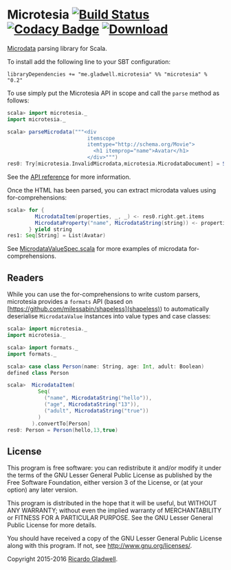# Microtesia [![Build Status](https://travis-ci.org/rgladwell/microtesia.svg)](https://travis-ci.org/rgladwell/microtesia) [![Codacy Badge](https://api.codacy.com/project/badge/1af50d2ea130484a918a44a5ce0d1ce0)](https://www.codacy.com/app/ricardo_3/microtesia) [ ![Download](https://api.bintray.com/packages/rgladwell/maven/microtesia/images/download.svg) ](https://bintray.com/rgladwell/maven/microtesia/_latestVersion)

[Microdata](http://www.w3.org/TR/microdata/) parsing library for
Scala.

To install add the following line to your SBT configuration:

```
libraryDependencies += "me.gladwell.microtesia" %% "microtesia" % "0.2"
```

To use simply put the Microtesia API in scope and call the `parse`
method as follows:

```scala
scala> import microtesia._
import microtesia._

scala> parseMicrodata("""<div
                          itemscope
                          itemtype="http://schema.org/Movie">
                            <h1 itemprop="name">Avatar</h1>
                          </div>""")
res0: Try[microtesia.InvalidMicrodata,microtesia.MicrodataDocument] = Success(MicrodataDocument(List(MicrodataItem(ArrayBuffer((name,MicrodataString(Avatar))),Some(http://schema.org/Movie),None))))
```

See the [API reference](http://rgladwell.github.io/microtesia/latest/api) for
more information.

Once the HTML has been parsed, you can extract microdata values using for-comprehensions:

```scala
scala> for {
         MicrodataItem(properties, _, _) <- res0.right.get.items
         MicrodataProperty("name", MicrodataString(string)) <- properties
       } yield string
res1: Seq[String] = List(Avatar)
```

See [MicrodataValueSpec.scala](https://github.com/rgladwell/microtesia/tree/master/src/test/scala/MicrodataValueSpec.scala) for more examples of microdata for-comprehensions.

## Readers

While you can use the for-comprehensions to write custom parsers, microtesia provides a `formats` API (based on [https://github.com/milessabin/shapeless](shapeless)) to automatically deserialise `MicrodataValue` instances into value types and case classes:

```scala
scala> import microtesia._
import microtesia._

scala> import formats._
import formats._

scala> case class Person(name: String, age: Int, adult: Boolean)
defined class Person

scala>  MicrodataItem(
          Seq(
            ("name", MicrodataString("hello")),
            ("age", MicrodataString("13")),
            ("adult", MicrodataString("true"))
          )
        ).convertTo[Person]
res0: Person = Person(hello,13,true)
```

## License

This program is free software: you can redistribute it and/or modify
it under the terms of the GNU Lesser General Public License as
published by the Free Software Foundation, either version 3 of the
License, or (at your option) any later version.

This program is distributed in the hope that it will be useful,
but WITHOUT ANY WARRANTY; without even the implied warranty of
MERCHANTABILITY or FITNESS FOR A PARTICULAR PURPOSE.  See the
GNU Lesser General Public License for more details.

You should have received a copy of the GNU Lesser General Public
License along with this program.  If not, see
<http://www.gnu.org/licenses/>.

Copyright 2015-2016 [Ricardo Gladwell](http://gladwell.me).
